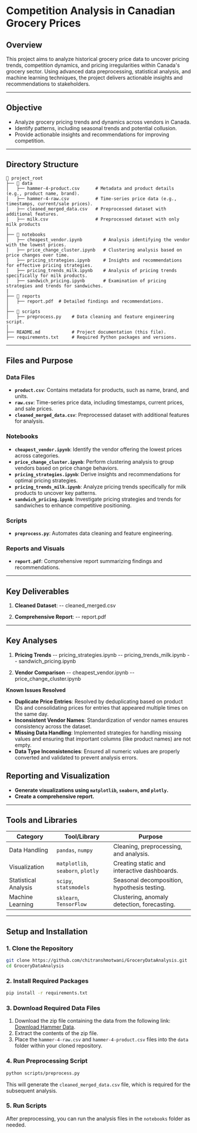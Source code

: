 # **Competition Analysis in Canadian Grocery Prices**

## **Overview**
This project aims to analyze historical grocery price data to uncover pricing trends, competition dynamics, and pricing irregularities within Canada's grocery sector. Using advanced data preprocessing, statistical analysis, and machine learning techniques, the project delivers actionable insights and recommendations to stakeholders.

---

## **Objective**
- Analyze grocery pricing trends and dynamics across vendors in Canada.
- Identify patterns, including seasonal trends and potential collusion.
- Provide actionable insights and recommendations for improving competition.

---

## **Directory Structure**

```plaintext
📂 project_root
├── 📂 data
│   ├── hammer-4-product.csv      # Metadata and product details (e.g., product name, brand).
│   ├── hammer-4-raw.csv          # Time-series price data (e.g., timestamps, current/sale prices).
│   ├── cleaned_merged_data.csv   # Preprocessed dataset with additional features.
│   ├── milk.csv                  # Preprocessed dataset with only milk products
│
├── 📂 notebooks
│   ├── cheapest_vendor.ipynb        # Analysis identifying the vendor with the lowest prices.
│   ├── price_change_cluster.ipynb   # Clustering analysis based on price changes over time.
│   ├── pricing_strategies.ipynb     # Insights and recommendations for effective pricing strategies.
│   ├── pricing_trends_milk.ipynb    # Analysis of pricing trends specifically for milk products.
│   ├── sandwich_pricing.ipynb       # Examination of pricing strategies and trends for sandwiches.
|
├── 📂 reports
│   ├── report.pdf  # Detailed findings and recommendations.
│
├── 📂 scripts
│   ├── preprocess.py    # Data cleaning and feature engineering script.
│
├── README.md            # Project documentation (this file).
├── requirements.txt     # Required Python packages and versions.
```

---

## **Files and Purpose**

### **Data Files**
- **`product.csv`**: Contains metadata for products, such as name, brand, and units.
- **`raw.csv`**: Time-series price data, including timestamps, current prices, and sale prices.
- **`cleaned_merged_data.csv`**: Preprocessed dataset with additional features for analysis.

### **Notebooks**
- **`cheapest_vendor.ipynb`**: Identify the vendor offering the lowest prices across categories.  
- **`price_change_cluster.ipynb`**: Perform clustering analysis to group vendors based on price change behaviors.  
- **`pricing_strategies.ipynb`**: Derive insights and recommendations for optimal pricing strategies.  
- **`pricing_trends_milk.ipynb`**: Analyze pricing trends specifically for milk products to uncover key patterns.  
- **`sandwich_pricing.ipynb`**: Investigate pricing strategies and trends for sandwiches to enhance competitive positioning.  

### **Scripts**
- **`preprocess.py`**: Automates data cleaning and feature engineering.

### **Reports and Visuals**
- **`report.pdf`**: Comprehensive report summarizing findings and recommendations.

---

## **Key Deliverables**

1. **Cleaned Dataset**:
-- cleaned_merged.csv
   
3. **Comprehensive Report**:
-- report.pdf
---

## **Key Analyses**

1. **Pricing Trends**
-- pricing_strategies.ipynb
-- pricing_trends_milk.ipynb
-- sandwich_pricing.ipynb

2. **Vendor Comparison**
-- cheapest_vendor.ipynb
-- price_change_cluster.ipynb

**Known Issues Resolved**

- **Duplicate Price Entries**: Resolved by deduplicating based on product IDs and consolidating prices for entries that appeared multiple times on the same day.
- **Inconsistent Vendor Names**: Standardization of vendor names ensures consistency across the dataset.
- **Missing Data Handling**: Implemented strategies for handling missing values and ensuring that important columns (like product names) are not empty.
- **Data Type Inconsistencies**: Ensured all numeric values are properly converted and validated to prevent analysis errors.


## **Reporting and Visualization**
- **Generate visualizations using `matplotlib`, `seaborn`, and `plotly`.**
- **Create a comprehensive report.**

---

## **Tools and Libraries**

| **Category**          | **Tool/Library**       | **Purpose**                                  |
|------------------------|------------------------|----------------------------------------------|
| Data Handling          | `pandas`, `numpy`     | Cleaning, preprocessing, and analysis.       |
| Visualization          | `matplotlib`, `seaborn`, `plotly` | Creating static and interactive dashboards. |
| Statistical Analysis   | `scipy`, `statsmodels`| Seasonal decomposition, hypothesis testing.  |
| Machine Learning       | `sklearn`, `TensorFlow` | Clustering, anomaly detection, forecasting. |

---

## **Setup and Installation**

### **1. Clone the Repository**
```bash
git clone https://github.com/chitranshmotwani/GroceryDataAnalysis.git
cd GroceryDataAnalysis
```

### **2. Install Required Packages**
```bash
pip install -r requirements.txt
```

### **3. Download Required Data Files**
1. Download the zip file containing the data from the following link: [Download Hammer Data](https://jacobfilipp.com/hammerdata/hammer-5-csv.zip).
2. Extract the contents of the zip file.
3. Place the `hammer-4-raw.csv` and `hammer-4-product.csv` files into the `data` folder within your cloned repository.

### **4. Run Preprocessing Script**
```bash
python scripts/preprocess.py
```
This will generate the `cleaned_merged_data.csv` file, which is required for the subsequent analysis.

### **5. Run Scripts**
After preprocessing, you can run the analysis files in the `notebooks` folder as needed.

